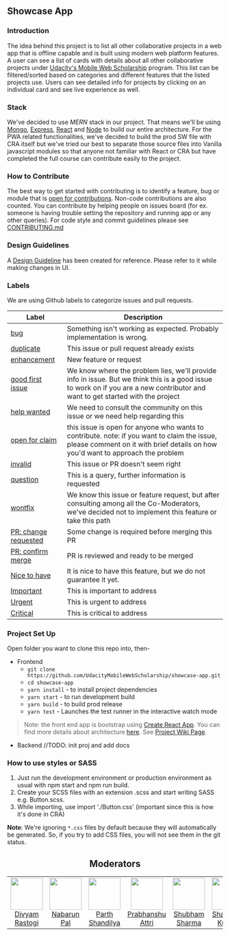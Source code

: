 ## Showcase App
### Introduction
The idea behind this project is to list all other collaborative projects in a web app that is offline capable and is built using modern web platform features. A user can see a list of cards with details about all other collaborative projects under [Udacity's Mobile Web Scholarship](https://github.com/UdacityMobileWebScholarship/) program. This list can be filtered/sorted based on categories and different features that the listed projects use. Users can see detailed info for projects by clicking on an individual card and see live experience as well.

### Stack
We've decided to use _MERN_ stack in our project. That means we'll be using [Mongo](https://www.mongodb.com/), [Express](https://expressjs.com/), [React](https://reactjs.org/) and [Node](http://nodejs.org/) to build our entire architecture.
For the PWA related functionalities, we've decided to build the prod SW file with CRA itself but we've tried our best to separate those source files into Vanilla javascript modules so that anyone not familiar with React or CRA but have completed the full course can contribute easily to the project.

### How to Contribute
The best way to get started with contributing is to identify a feature, bug or module that is [open for contributions](https://github.com/UdacityMobileWebScholarship/showcase-app/labels/open%20for%20claim). Non-code contributions are also counted. You can contribute by helping people on issues board (for ex. someone is having trouble setting the repository and running app or any other queries).
For code style and commit guidelines please see [CONTRIBUTING.md](https://github.com/UdacityMobileWebScholarship/showcase-app/blob/master/.github/CONTRIBUTING.md)

### Design Guidelines
A [Design Guideline](.github/DESIGN_GUIDELINES.md) has been created for reference. Please refer to it while making changes in UI.

### Labels
We are using Github labels to categorize issues and pull requests.

| Label | Description |
| --- | --- |
| [bug](https://github.com/UdacityMobileWebScholarship/showcase-app/labels/bug) | Something isn't working as expected. Probably implementation is wrong. |
| [duplicate](https://github.com/UdacityMobileWebScholarship/showcase-app/labels/duplicate) | This issue or pull request already exists |
| [enhancement](https://github.com/UdacityMobileWebScholarship/showcase-app/labels/enhancement) | New feature or request |
| [good first issue](https://github.com/UdacityMobileWebScholarship/showcase-app/labels/good%20first%20issue) | We know where the problem lies, we'll provide info in issue. But we think this is a good issue to work on if you are a new contributor and want to get started with the project |
| [help wanted](https://github.com/UdacityMobileWebScholarship/showcase-app/labels/help%20wanted) | We need to consult the community on this issue or we need help regarding this |
| [open for claim](https://github.com/UdacityMobileWebScholarship/showcase-app/labels/open%20for%20claim) | this issue is open for anyone who wants to contribute. note: if you want to claim the issue, please comment on it with brief details on how you'd want to approach the problem |
| [invalid](https://github.com/UdacityMobileWebScholarship/showcase-app/labels/invalid) | This issue or PR doesn't seem right |
| [question](https://github.com/UdacityMobileWebScholarship/showcase-app/labels/question) | This is a query, further information is requested |
| [wontfix](https://github.com/UdacityMobileWebScholarship/showcase-app/labels/wontfix) | We know this issue or feature request, but after consulting among all the Co-Moderators, we've decided not to implement this feature or take this path |
| [PR: change requested](https://github.com/UdacityMobileWebScholarship/showcase-app/pulls?utf8=%E2%9C%93&q=is%3Apr+is%3Aopen+label%3A%22PR%3A+change+requested%22+) | Some change is required before merging this PR |
| [PR: confirm merge](https://github.com/UdacityMobileWebScholarship/showcase-app/pulls?utf8=%E2%9C%93&q=is%3Apr+is%3Aopen+label%3A%22PR%3A+confirm+merge%22+) | PR is reviewed and ready to be merged |
| [Nice to have](https://github.com/UdacityMobileWebScholarship/showcase-app/labels/Nice%20to%20have) | It is nice to have this feature, but we do not guarantee it yet. |
| [Important](https://github.com/UdacityMobileWebScholarship/showcase-app/labels/Important) | This is important to address |
| [Urgent](https://github.com/UdacityMobileWebScholarship/showcase-app/labels/Urgent) | This is urgent to address |
| [Critical](https://github.com/UdacityMobileWebScholarship/showcase-app/labels/Critical) | This is critical to address |

### Project Set Up 
Open folder you want to clone this repo into, then-
* Frontend
    * `git clone https://github.com/UdacityMobileWebScholarship/showcase-app.git`
    * `cd showcase-app`
    * `yarn install` - to install project dependencies
    * `yarn start` - to run development build
    * `yarn build` - to build prod release
    * `yarn test` - Launches the test runner in the interactive watch mode

> Note: the front end app is bootstrap using [Create React App](https://github.com/facebook/create-react-app). You can find more details about architecture [here](https://github.com/facebook/create-react-app/blob/master/packages/react-scripts/template/README.md). See [Project Wiki Page](https://github.com/UdacityMobileWebScholarship/showcase-app/wiki/Client-Project-set-up).

* Backend
 //TODO: init proj and add docs

### How to use styles or SASS
1. Just run the development environment or production environment as usual with npm start and npm run build.
2. Create your SCSS files with an extension .scss and start writing SASS e.g. Button.scss.
3. While importing, use import './Button.css' (important since this is how it's done in CRA)

**Note**: We're ignoring `*.css` files by default because they will automatically be generated. So, if you try to add CSS files, you will not see them in the git status.

<h2 align="center">Moderators</h2>

<table>
  <tbody>
    <tr>
      <td align="center" valign="top">
        <img width="75" height="75" src="https://github.com/divyamrastogi.png?s=150">
        <br>
        <a href="https://github.com/divyamrastogi">Divyam Rastogi</a>
      </td>
      <td align="center" valign="top">
        <img width="75" height="75" src="https://github.com/palnabarun.png?s=150">
        <br>
        <a href="https://github.com/palnabarun">Nabarun Pal</a>
      </td>
      <td align="center" valign="top">
        <img width="75" height="75" src="https://github.com/ParthS007.png?s=150">
        <br>
        <a href="https://github.com/ParthS007">Parth Shandilya</a>
      </td>
      <td align="center" valign="top">
        <img width="75" height="75" src="https://github.com/PrabhanshuAttri.png?s=150">
        <br>
        <a href="https://github.com/PrabhanshuAttri">Prabhanshu Attri</a>
      </td>
      <td align="center" valign="top">
        <img width="75" height="75" src="https://github.com/shubhshrma.png?s=150">
        <br>
        <a href="https://github.com/shubhshrma">Shubham Sharma</a>
      </td>
      <td align="center" valign="top">
        <img width="75" height="75" src="https://github.com/realslimshanky.png?s=150">
        <br>
        <a href="https://github.com/realslimshanky">Shashank Kumar</a>
      </td>
      <td align="center" valign="top">
        <img width="75" height="75" src="https://github.com/ritikrishu.png?s=150">
        <br>
        <a href="https://github.com/ritikrishu">Ritik Rishu</a>
      </td>
     </tr>
  </tbody>
</table>
